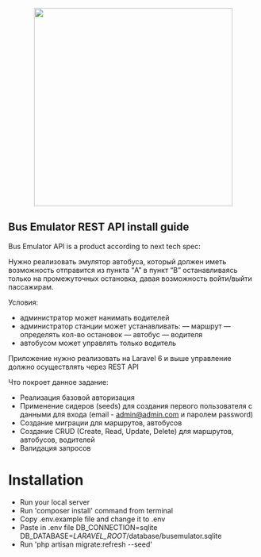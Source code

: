 <p align="center"><a href="https://laravel.com" target="_blank"><img src="https://raw.githubusercontent.com/laravel/art/master/logo-lockup/5%20SVG/2%20CMYK/1%20Full%20Color/laravel-logolockup-cmyk-red.svg" width="400"></a></p>


## Bus Emulator REST API install guide

Bus Emulator API is a product according to next tech spec:

Нужно реализовать эмулятор автобуса, который должен иметь возможность отправится из пункта  “A” в пункт “B”
останавливаясь только на промежуточных остановка, давая возможность войти/выйти пассажирам.

Условия:
- администратор может нанимать водителей
- администратор станции может устанавливать:
— маршрут
— определять кол-во остановок
— автобус
— водителя
- автобусом может управлять только водитель

Приложение нужно реализовать на Laravel 6 и выше управление должно осуществлять через REST API 

Что покроет данное задание:
- Реализация базовой авторизация
- Применение сидеров (seeds) для создания первого пользователя с данными для входа (email - admin@admin.com и паролем password)
- Создание миграции для маршрутов, автобусов
- Создание CRUD (Create, Read, Update, Delete) для маршрутов, автобусов, водителей
- Валидация запросов

# Installation
- Run your local server
- Run 'composer install' command from terminal
- Copy .env.example file and change it to .env
- Paste in .env file 
DB_CONNECTION=sqlite
DB_DATABASE=*LARAVEL_ROOT*/database/busemulator.sqlite
- Run 'php artisan migrate:refresh --seed'
